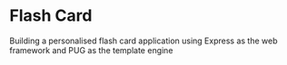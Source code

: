 # Flash Card
Building a personalised flash card application using Express as the web framework and PUG as the template engine 
